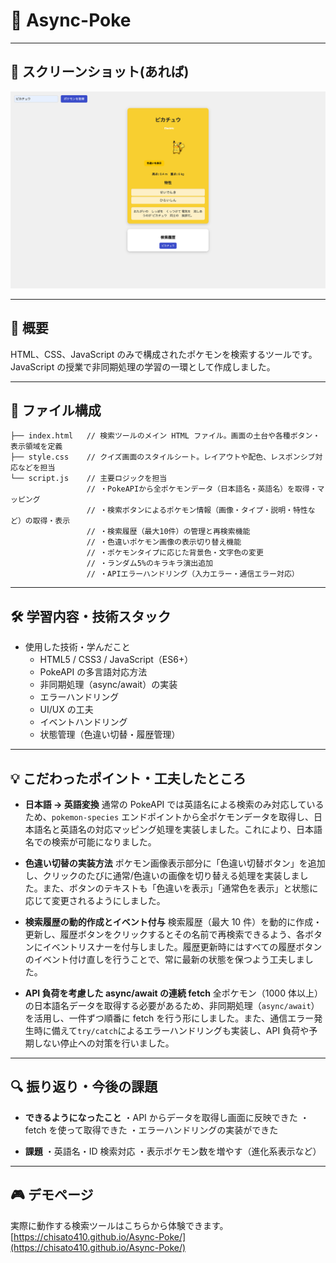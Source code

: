 # 🚀 Async-Poke

---

## 📸 スクリーンショット(あれば)

![ホーム画面の見た目](./images/0616.png)

---

## 📖 概要

HTML、CSS、JavaScript のみで構成されたポケモンを検索するツールです。
JavaScript の授業で非同期処理の学習の一環として作成しました。

---

## 📂 ファイル構成

```
├── index.html   // 検索ツールのメイン HTML ファイル。画面の土台や各種ボタン・表示領域を定義
├── style.css    // クイズ画面のスタイルシート。レイアウトや配色、レスポンシブ対応などを担当
└── script.js    // 主要ロジックを担当
                 // ・PokeAPIから全ポケモンデータ（日本語名・英語名）を取得・マッピング
                 // ・検索ボタンによるポケモン情報（画像・タイプ・説明・特性など）の取得・表示
                 // ・検索履歴（最大10件）の管理と再検索機能
                 // ・色違いポケモン画像の表示切り替え機能
                 // ・ポケモンタイプに応じた背景色・文字色の変更
                 // ・ランダム5%のキラキラ演出追加
                 // ・APIエラーハンドリング（入力エラー・通信エラー対応）
```

---

## 🛠 学習内容・技術スタック

- 使用した技術・学んだこと
  - HTML5 / CSS3 / JavaScript（ES6+）
  - PokeAPI の多言語対応方法
  - 非同期処理（async/await）の実装
  - エラーハンドリング
  - UI/UX の工夫
  - イベントハンドリング
  - 状態管理（色違い切替・履歴管理）

---

## 💡 こだわったポイント・工夫したところ

- **日本語 → 英語変換**
  通常の PokeAPI では英語名による検索のみ対応しているため、`pokemon-species` エンドポイントから全ポケモンデータを取得し、日本語名と英語名の対応マッピング処理を実装しました。これにより、日本語名での検索が可能になりました。

- **色違い切替の実装方法**
  ポケモン画像表示部分に「色違い切替ボタン」を追加し、クリックのたびに通常/色違いの画像を切り替える処理を実装しました。また、ボタンのテキストも「色違いを表示」「通常色を表示」と状態に応じて変更されるようにしました。

- **検索履歴の動的作成とイベント付与**
  検索履歴（最大 10 件）を動的に作成・更新し、履歴ボタンをクリックするとその名前で再検索できるよう、各ボタンにイベントリスナーを付与しました。履歴更新時にはすべての履歴ボタンのイベント付け直しを行うことで、常に最新の状態を保つよう工夫しました。

- **API 負荷を考慮した async/await の連続 fetch**
  全ポケモン（1000 体以上）の日本語名データを取得する必要があるため、非同期処理（`async/await`）を活用し、一件ずつ順番に fetch を行う形にしました。また、通信エラー発生時に備えて`try/catch`によるエラーハンドリングも実装し、API 負荷や予期しない停止への対策を行いました。

---

## 🔍 振り返り・今後の課題

- **できるようになったこと**
  ・API からデータを取得し画面に反映できた
  ・fetch を使って取得できた
  ・エラーハンドリングの実装ができた

- **課題**
  ・英語名・ID 検索対応
  ・表示ポケモン数を増やす（進化系表示など）

---

## 🎮 デモページ

実際に動作する検索ツールはこちらから体験できます。
[https://chisato410.github.io/Async-Poke/](https://chisato410.github.io/Async-Poke/)
